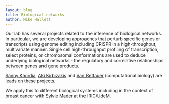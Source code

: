 ```yaml
---
layout: blog
title: Biological networks
author: Mike Hallett
---
```


Our lab has several projects related to the inference of biological networks.
In particular, we are developing approaches that perturb specific genes or
transcripts using genome editing including CRISPR in a high-throughput,
multivariate manner. Single cell high-throughput profiling of transcription, select proteins, or chromosomal conformations are used to deduce underlying biological networks - the regulatory and correlative relationships between genes and gene products.

[Sanny Khurdia](https://www.mikehallett.science/team/sanny-khurdia/), [Aki Kirbizakis](https://www.mikehallett.science/team/eftyhios-kirbizakis/) 
and [Van Bettauer](https://www.mikehallett.science/team/van-bettauer/) (computational biology) are leads on these projects.

We apply this to different biological systems including in the context of breast cancer with [Sylvie Mader](https://www.iric.ca/en/research/principal-investigators/sylvie-mader) at the IRIC/UdeM. 


